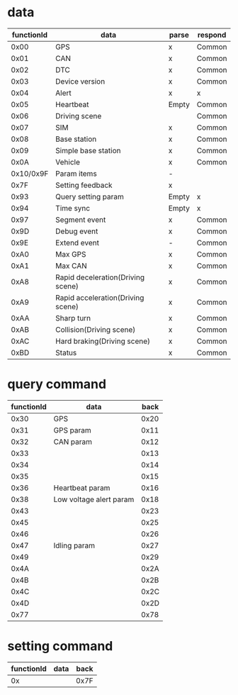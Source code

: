 # data

functionId|data|parse|respond
-|-|-|-
0x00|GPS|x|Common
0x01|CAN|x|Common
0x02|DTC|x|Common
0x03|Device version|x|Common
0x04|Alert|x|x
0x05|Heartbeat|Empty|Common
0x06|Driving scene||Common
0x07|SIM|x|Common
0x08|Base station|x|Common
0x09|Simple base station|x|Common
0x0A|Vehicle|x|Common
0x10/0x9F|Param items|-
0x7F|Setting feedback|x
0x93|Query setting param|Empty|x
0x94|Time sync|Empty|x
0x97|Segment event|x|Common
0x9D|Debug event|x|Common
0x9E|Extend event|-|Common
0xA0|Max GPS|x|Common
0xA1|Max CAN|x|Common
0xA8|Rapid deceleration(Driving scene)|x|Common
0xA9|Rapid acceleration(Driving scene)|x|Common
0xAA|Sharp turn|x|Common
0xAB|Collision(Driving scene)|x|Common
0xAC|Hard braking(Driving scene)|x|Common
0xBD|Status|x|Common

# query command

functionId|data|back
-|-|-
0x30|GPS|0x20
0x31|GPS param|0x11
0x32|CAN param|0x12
0x33||0x13
0x34||0x14
0x35||0x15
0x36|Heartbeat param|0x16
0x38|Low voltage alert param|0x18
0x43||0x23
0x45||0x25
0x46||0x26
0x47|Idling param|0x27
0x49||0x29
0x4A||0x2A
0x4B||0x2B
0x4C||0x2C
0x4D||0x2D
0x77||0x78

# setting command

functionId|data|back
-|-|-
0x||0x7F